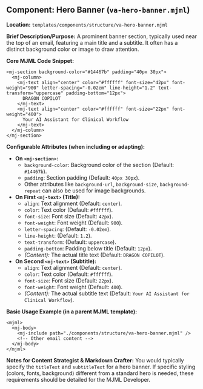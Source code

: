 ## Component: Hero Banner (`va-hero-banner.mjml`)

**Location:** `templates/components/structure/va-hero-banner.mjml`

**Brief Description/Purpose:**
A prominent banner section, typically used near the top of an email, featuring a main title and a subtitle. It often has a distinct background color or image to draw attention.

**Core MJML Code Snippet:**
```mjml
<mj-section background-color="#14467b" padding="40px 30px">
  <mj-column>
    <mj-text align="center" color="#ffffff" font-size="42px" font-weight="900" letter-spacing="-0.02em" line-height="1.2" text-transform="uppercase" padding-bottom="12px">
      DRAGON COPILOT
    </mj-text>
    <mj-text align="center" color="#ffffff" font-size="22px" font-weight="400">
      Your AI Assistant for Clinical Workflow
    </mj-text>
  </mj-column>
</mj-section>
```

**Configurable Attributes (when including or adapting):**

*   **On `<mj-section>`:**
    *   `background-color`: Background color of the section (Default: `#14467b`).
    *   `padding`: Section padding (Default: `40px 30px`).
    *   Other attributes like `background-url`, `background-size`, `background-repeat` can also be used for image backgrounds.
*   **On First `<mj-text>` (Title):**
    *   `align`: Text alignment (Default: `center`).
    *   `color`: Text color (Default: `#ffffff`).
    *   `font-size`: Font size (Default: `42px`).
    *   `font-weight`: Font weight (Default: `900`).
    *   `letter-spacing`: (Default: `-0.02em`).
    *   `line-height`: (Default: `1.2`).
    *   `text-transform`: (Default: `uppercase`).
    *   `padding-bottom`: Padding below title (Default: `12px`).
    *   *(Content):* The actual title text (Default: `DRAGON COPILOT`).
*   **On Second `<mj-text>` (Subtitle):**
    *   `align`: Text alignment (Default: `center`).
    *   `color`: Text color (Default: `#ffffff`).
    *   `font-size`: Font size (Default: `22px`).
    *   `font-weight`: Font weight (Default: `400`).
    *   *(Content):* The actual subtitle text (Default: `Your AI Assistant for Clinical Workflow`).

**Basic Usage Example (in a parent MJML template):**
```mjml
<mjml>
  <mj-body>
    <mj-include path="./components/structure/va-hero-banner.mjml" />
    <!-- Other email content -->
  </mj-body>
</mjml>
```

**Notes for Content Strategist & Markdown Crafter:**
You would typically specify the `titleText` and `subtitleText` for a hero banner. If specific styling (colors, fonts, background) different from a standard hero is needed, these requirements should be detailed for the MJML Developer.
